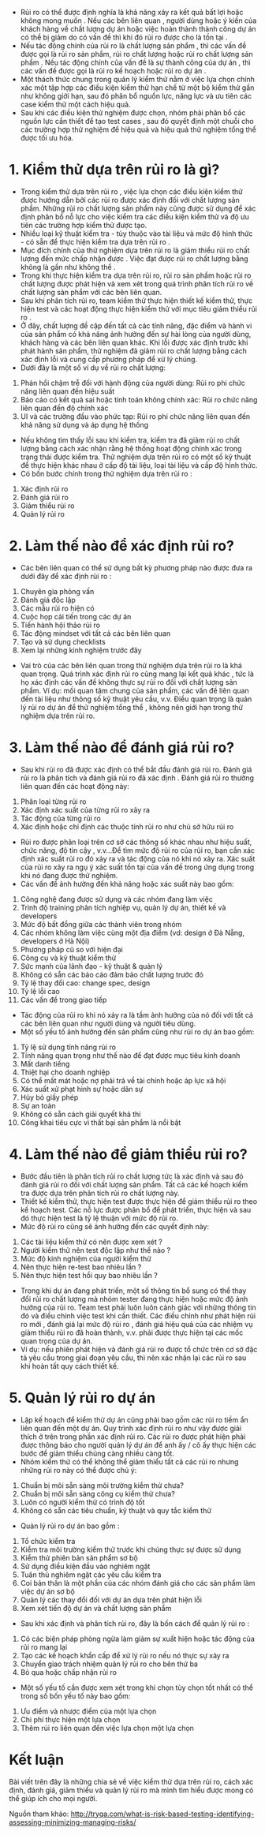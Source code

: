 * Rủi ro có thể được định nghĩa là khả năng xảy ra kết quả bất lợi hoặc không mong muốn . Nếu các bên liên quan , người dùng hoặc ý kiến của khách hàng về chất lượng dự án hoặc việc hoàn thành thành công dự án có thể bị giảm do có vấn đề thì khi đó rủi ro được cho là tồn tại .
* Nếu tác động chính của rủi ro là chất lượng sản phẩm , thì các vấn đề được gọi là rủi ro sản phẩm, rủi ro chất lượng hoặc rủi ro chất lượng sản phẩm .
Nếu tác động chính của vấn đề là sự thành công của dự án , thì các vấn đề được gọi là rủi ro kế hoạch hoặc rủi ro dự án .
* Một thách thức chung trong quản lý kiểm thử nằm ở việc lựa chọn chính xác một tập hợp các điều kiện kiểm thử hạn chế từ một bộ kiểm thử gần như không giới hạn, sau đó phân bổ nguồn lực, năng lực và ưu tiên các case kiểm thử một cách hiệu quả.
* Sau khi các điều kiện thử nghiệm được chọn, nhóm phải phân bổ các nguồn lực cần thiết để tạo test cases , sau đó quyết định một chuỗi cho các trường hợp thử nghiệm để hiệu quả và hiệu quả thử nghiệm tổng thể được tối ưu hóa.
# 1. Kiểm thử dựa trên rủi ro là gì?
* Trong kiểm thử dựa trên rủi ro , việc lựa chọn các điều kiện kiểm thử được hướng dẫn bởi các rủi ro được xác định đối với chất lượng sản phẩm. Những rủi ro chất lượng sản phẩm này cũng được sử dụng để xác định phân bổ nỗ lực cho việc kiểm tra các điều kiện kiểm thử và độ ưu tiên các trường hợp kiểm thử được tạo.
* Nhiều loại kỹ thuật kiểm tra - tùy thuộc vào tài liệu và mức độ hình thức - có sẵn để thực hiện kiểm tra dựa trên rủi ro .
* Mục đích chính của thử nghiệm dựa trên rủi ro là giảm thiểu rủi ro chất lượng đến mức chấp nhận được . Việc đạt được rủi ro chất lượng bằng không là gần như không thể .
* Trong khi thực hiện kiểm tra dựa trên rủi ro, rủi ro sản phẩm hoặc rủi ro chất lượng được phát hiện và xem xét trong quá trình phân tích rủi ro về chất lượng sản phẩm với các bên liên quan.
* Sau khi phân tích rủi ro, team kiểm thử thực hiện thiết kế kiểm thử, thực hiện test và các hoạt động thực hiện kiểm thử với mục tiêu giảm thiểu rủi ro .
* Ở đây, chất lượng đề cập đến tất cả các tính năng, đặc điểm và hành vi của sản phẩm có khả năng ảnh hưởng đến sự hài lòng của người dùng, khách hàng và các bên liên quan khác. Khi lỗi được xác định trước khi phát hành sản phẩm, thử nghiệm đã giảm rủi ro chất lượng bằng cách xác định lỗi và cung cấp phương pháp để xử lý chúng.
* Dưới đây là một số ví dụ về rủi ro chất lượng:
1. Phản hồi chậm trễ đối với hành động của người dùng: Rủi ro phi chức năng liên quan đến hiệu suất
2. Báo cáo có kết quả sai hoặc tính toán không chính xác: Rủi ro chức năng liên quan đến độ chính xác
3. UI và các trường đầu vào phức tạp: Rủi ro phi chức năng liên quan đến khả năng sử dụng và áp dụng hệ thống
* Nếu không tìm thấy lỗi sau khi kiểm tra, kiểm tra đã giảm rủi ro chất lượng bằng cách xác nhận rằng hệ thống hoạt động chính xác trong trạng thái được kiểm tra. Thử nghiệm dựa trên rủi ro có một số kỹ thuật để thực hiện khác nhau ở cấp độ tài liệu, loại tài liệu và cấp độ hình thức.
* Có bốn bước chính trong thử nghiệm dựa trên rủi ro :
1. Xác định rủi ro
2. Đánh giá rủi ro
3. Giảm thiểu rủi ro
4. Quản lý rủi ro
# 2. Làm thế nào để xác định rủi ro?
* Các bên liên quan có thể sử dụng bất kỳ phương pháp nào được đưa ra dưới đây để xác định rủi ro :
1. Chuyên gia phỏng vấn
2. Đánh giá độc lập
3. Các mẫu rủi ro hiện có
4. Cuộc họp cải tiến trong các dự án
5. Tiến hành hội thảo rủi ro
6. Tác động mindset với tất cả các bên liên quan
7. Tạo và sử dụng checklists
8. Xem lại những kinh nghiệm trước đây
*  Vai trò của các bên liên quan trong thử nghiệm dựa trên rủi ro là khá quan trọng. Quá trình xác định rủi ro cũng mang lại kết quả khác , tức là họ xác định các vấn đề không thực sự rủi ro đối với chất lượng sản phẩm. Ví dụ: mối quan tâm chung của sản phẩm, các vấn đề liên quan đến tài liệu như thông số kỹ thuật yêu cầu, v.v. Điều quan trọng là quản lý rủi ro dự án để thử nghiệm tổng thể , không nên giới hạn trong thử nghiệm dựa trên rủi ro.
# 3. Làm thế nào để đánh giá rủi ro?
* Sau khi rủi ro đã được xác định có thể bắt đầu đánh giá rủi ro. Đánh giá rủi ro là phân tích và đánh giá rủi ro đã xác định . Đánh giá rủi ro thường liên quan đến các hoạt động này:
1. Phân loại từng rủi ro
2. Xác định xác suất của từng rủi ro xảy ra
3. Tác động của từng rủi ro
4. Xác định hoặc chỉ định các thuộc tính rủi ro như chủ sở hữu rủi ro
* Rủi ro được phân loại trên cơ sở các thông số khác nhau như hiệu suất, chức năng, độ tin cậy , v.v...Để tìm mức độ rủi ro của rủi ro, bạn cần xác định xác suất rủi ro đó xảy ra và tác động của nó khi nó xảy ra. Xác suất của rủi ro xảy ra ngụ ý xác suất tồn tại của vấn đề trong ứng dụng trong khi nó đang được thử nghiệm.
* Các vấn đề ảnh hưởng đến khả năng hoặc xác suất này bao gồm:
1. Công nghệ đang được sử dụng và các nhóm đang làm việc
2. Trình độ training phân tích nghiệp vụ, quản lý dự án, thiết kế và developers
3. Mức độ bất đồng giữa các thành viên trong nhóm
4. Các nhóm không làm việc cùng một địa điểm (vd: design ở Đà Nẵng, developers ở Hà Nội)
5. Phương pháp cũ so với hiện đại
6. Công cụ và kỹ thuật kiểm thử
7. Sức mạnh của lãnh đạo - kỹ thuật & quản lý
8. Không có sẵn các báo cáo đảm bảo chất lượng trước đó
9. Tỷ lệ thay đổi cao: change spec, design
10. Tỷ lệ lỗi cao
11. Các vấn đề trong giao tiếp 
* Tác động của rủi ro khi nó xảy ra là tầm ảnh hưởng của nó đối với tất cả các bên liên quan như người dùng và người tiêu dùng.
* Một số yếu tố ảnh hưởng đến sản phẩm cũng như rủi ro dự án bao gồm:
1. Tỷ lệ sử dụng tính năng rủi ro
2. Tính năng quan trọng như thế nào để đạt được mục tiêu kinh doanh
3. Mất danh tiếng
4. Thiệt hại cho doanh nghiệp
5. Có thể mất mát hoặc nợ phải trả về tài chính hoặc áp lực xã hội
6. Xác suất xử phạt hình sự hoặc dân sự
7. Hủy bỏ giấy phép
8. Sự an toàn
9. Không có sẵn cách giải quyết khả thi
10. Công khai tiêu cực vì thất bại sản phẩm là nổi bật
# 4. Làm thế nào để giảm thiểu rủi ro?
* Bước đầu tiên là phân tích rủi ro chất lượng tức là xác định và sau đó đánh giá rủi ro đối với chất lượng sản phẩm. Tất cả các kế hoạch kiểm tra được dựa trên phân tích rủi ro chất lượng này.
* Thiết kế kiểm thử, thực hiện test được thực hiện để giảm thiểu rủi ro theo kế hoạch test. Các nỗ lực được phân bổ để phát triển, thực hiện và sau đó thực hiện test là tỷ lệ thuận với mức độ rủi ro.
* Mức độ rủi ro cũng sẽ ảnh hưởng đến các quyết định này:
1.  Các tài liệu kiểm thử có nên được xem xét ?
2.  Người kiểm thử nên test độc lập như thế nào ?
3. Mức độ kinh nghiệm của người kiểm thử
4.  Nên thực hiện re-test bao nhiêu lần ?
5.  Nên thực hiện test hồi quy bao nhiêu lần ?
* Trong khi dự án đang phát triển, một số thông tin bổ sung có thể thay đổi rủi ro chất lượng mà nhóm tester đang thực hiện hoặc mức độ ảnh hưởng của rủi ro. Team test phải luôn luôn cảnh giác với những thông tin đó và điều chỉnh việc test khi cần thiết. Các điều chỉnh như phát hiện rủi ro mới , đánh giá lại mức độ rủi ro , đánh giá hiệu quả của các nhiệm vụ giảm thiểu rủi ro đã hoàn thành, v.v. phải được thực hiện tại các mốc quan trọng của dự án.
* Ví dụ: nếu phiên phát hiện và đánh giá rủi ro được tổ chức trên cơ sở đặc tả yêu cầu trong giai đoạn yêu cầu, thì nên xác nhận lại các rủi ro sau khi hoàn tất quy cách thiết kế.
# 5. Quản lý rủi ro dự án
* Lập kế hoạch để kiểm thử dự án cũng phải bao gồm các rủi ro tiềm ẩn liên quan đến một dự án. Quy trình xác định rủi ro như vậy được giải thích ở trên trong phần xác định rủi ro. Các rủi ro được phát hiện phải được thông báo cho người quản lý dự án để anh ấy / cô ấy thực hiện các bước để giảm thiểu chúng càng nhiều càng tốt.
* Nhóm kiểm thử có thể không thể giảm thiểu tất cả các rủi ro nhưng những rủi ro này có thể được chú ý:
1. Chuẩn bị môi sẵn sàng môi trường kiểm thử chưa?
2. Chuẩn bị môi sẵn sàng công cụ kiểm thử chưa?
3. Luôn có người kiểm thử có trình độ tốt
4. Không có sẵn các tiêu chuẩn, kỹ thuật và quy tắc kiểm thử
* Quản lý rủi ro dự án bao gồm :
1. Tổ chức kiểm tra
2. Kiểm tra môi trường kiểm thử trước khi chúng thực sự được sử dụng
3. Kiểm thử phiên bản sản phẩm sơ bộ
4. Sử dụng điều kiện đầu vào nghiêm ngặt
5. Tuân thủ nghiêm ngặt các yêu cầu kiểm tra
6. Coi bản thân là một phần của các nhóm đánh giá cho các sản phẩm làm việc dự án sơ bộ
7. Quản lý các thay đổi đối với dự án dựa trên phát hiện lỗi
8. Xem xét tiến độ dự án và chất lượng sản phẩm
*  Sau khi xác định và phân tích rủi ro, đây là bốn cách để quản lý rủi ro :
1. Có các biện pháp phòng ngừa làm giảm sự xuất hiện hoặc tác động của rủi ro mang lại
2. Tạo các kế hoạch khẩn cấp để xử lý rủi ro nếu nó thực sự xảy ra
3. Chuyển giao trách nhiệm quản lý rủi ro cho bên thứ ba
4. Bỏ qua hoặc chấp nhận rủi ro
* Một số yếu tố cần được xem xét trong khi chọn tùy chọn tốt nhất có thể trong số bốn yếu tố này bao gồm:
1. Ưu điểm và nhược điểm của một lựa chọn
2. Chi phí thực hiện một lựa chọn
3. Thêm rủi ro liên quan đến việc lựa chọn một lựa chọn
# Kết luận
Bài viết trên đây là những chia sẻ về việc kiểm thử dựa trên rủi ro, cách xác định, đánh giá, giảm thiểu và quản lý rủi ro mà mình tìm hiểu được mong có thể giúp ích cho mọi người.

Nguồn tham khảo: http://tryqa.com/what-is-risk-based-testing-identifying-assessing-minimizing-managing-risks/